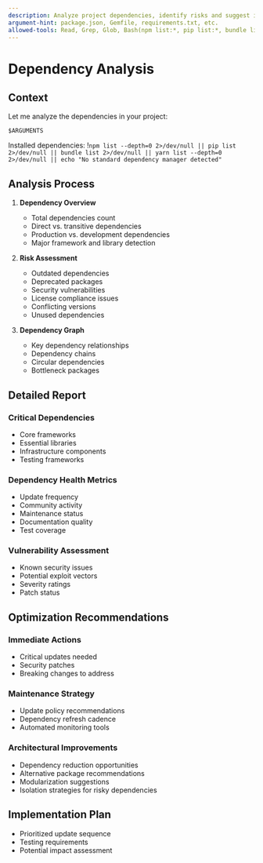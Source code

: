 ```yaml
---
description: Analyze project dependencies, identify risks and suggest improvements
argument-hint: package.json, Gemfile, requirements.txt, etc.
allowed-tools: Read, Grep, Glob, Bash(npm list:*, pip list:*, bundle list:*, yarn list:*)
---
```


# Dependency Analysis

## Context

Let me analyze the dependencies in your project:

```
$ARGUMENTS
```

Installed dependencies:
!`npm list --depth=0 2>/dev/null || pip list 2>/dev/null || bundle list 2>/dev/null || yarn list --depth=0 2>/dev/null || echo "No standard dependency manager detected"`

## Analysis Process

1. **Dependency Overview**
   - Total dependencies count
   - Direct vs. transitive dependencies
   - Production vs. development dependencies
   - Major framework and library detection

2. **Risk Assessment**
   - Outdated dependencies
   - Deprecated packages
   - Security vulnerabilities
   - License compliance issues
   - Conflicting versions
   - Unused dependencies

3. **Dependency Graph**
   - Key dependency relationships
   - Dependency chains
   - Circular dependencies
   - Bottleneck packages

## Detailed Report

### Critical Dependencies
- Core frameworks
- Essential libraries
- Infrastructure components
- Testing frameworks

### Dependency Health Metrics
- Update frequency
- Community activity
- Maintenance status
- Documentation quality
- Test coverage

### Vulnerability Assessment
- Known security issues
- Potential exploit vectors
- Severity ratings
- Patch status

## Optimization Recommendations

### Immediate Actions
- Critical updates needed
- Security patches
- Breaking changes to address

### Maintenance Strategy
- Update policy recommendations
- Dependency refresh cadence
- Automated monitoring tools

### Architectural Improvements
- Dependency reduction opportunities
- Alternative package recommendations
- Modularization suggestions
- Isolation strategies for risky dependencies

## Implementation Plan
- Prioritized update sequence
- Testing requirements
- Potential impact assessment